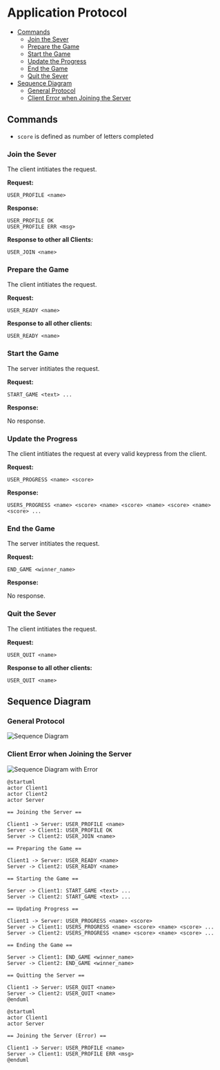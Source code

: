 # Application Protocol

- [Commands](#commands)
  - [Join the Sever](#join-the-sever)
  - [Prepare the Game](#prepare-the-game)
  - [Start the Game](#start-the-game)
  - [Update the Progress](#update-the-progress)
  - [End the Game](#end-the-game)
  - [Quit the Sever](#quit-the-sever)
- [Sequence Diagram](#sequence-diagram)
  - [General Protocol](#general-protocol)
  - [Client Error when Joining the Server](#client-error-when-joining-the-server)

## Commands

- `score` is defined as number of letters completed

### Join the Sever

The client intitiates the request.

**Request:**

```
USER_PROFILE <name>
```

**Response:**

```
USER_PROFILE OK
USER_PROFILE ERR <msg>
```

**Response to other all Clients:**

```
USER_JOIN <name>
```

### Prepare the Game 

The client intitiates the request.

**Request:**

```
USER_READY <name>
```

**Response to all other clients:**

```
USER_READY <name>
```

### Start the Game 

The server intitiates the request.

**Request:**

```
START_GAME <text> ...
```

**Response:**

No response.

### Update the Progress

The client intitiates the request at every valid keypress from the client.


**Request:**

```
USER_PROGRESS <name> <score> 
```

**Response:**

```
USERS_PROGRESS <name> <score> <name> <score> <name> <score> <name> <score> ...
```

### End the Game 

The server intitiates the request.

**Request:**

```
END_GAME <winner_name>
```

**Response:**

No response.

### Quit the Sever

The client intitiates the request.

**Request:**

```
USER_QUIT <name>
```

**Response to all other clients:**

```
USER_QUIT <name>
```

## Sequence Diagram

### General Protocol

![Sequence Diagram](./diagram.svg)

### Client Error when Joining the Server

![Sequence Diagram with Error](./error-diagram.svg)


```staruml
@startuml
actor Client1
actor Client2
actor Server

== Joining the Server ==

Client1 -> Server: USER_PROFILE <name>
Server -> Client1: USER_PROFILE OK
Server -> Client2: USER_JOIN <name>

== Preparing the Game ==

Client1 -> Server: USER_READY <name>
Server -> Client2: USER_READY <name>

== Starting the Game ==

Server -> Client1: START_GAME <text> ...
Server -> Client2: START_GAME <text> ...

== Updating Progress ==

Client1 -> Server: USER_PROGRESS <name> <score>
Server -> Client1: USERS_PROGRESS <name> <score> <name> <score> ...
Server -> Client2: USERS_PROGRESS <name> <score> <name> <score> ...

== Ending the Game ==

Server -> Client1: END_GAME <winner_name>
Server -> Client2: END_GAME <winner_name>

== Quitting the Server ==

Client1 -> Server: USER_QUIT <name>
Server -> Client2: USER_QUIT <name>
@enduml
```

```
@startuml
actor Client1
actor Server

== Joining the Server (Error) ==

Client1 -> Server: USER_PROFILE <name>
Server -> Client1: USER_PROFILE ERR <msg>
@enduml
```